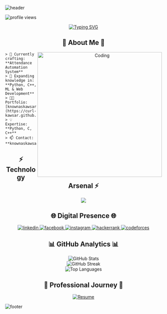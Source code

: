 ![header](https://capsule-render.vercel.app/api?type=waving&color=gradient&customColorList=6,11,20&height=300&section=header&text=MD.%20Kawsar%20Ahmed&fontSize=90&animation=fadeIn&fontAlignY=38&desc=Passionate%20Software%20Developer%20|%20AI%20Enthusiast%20|%20Problem%20Solver&descAlignY=51&descAlign=62)

<!-- Profile Views Counter -->
<p align="left">
    <img src="https://komarev.com/ghpvc/?username=curl-kawsar&label=Profile%20views&color=0e75b6&style=for-the-badge" alt="profile views">
</p>

<!-- Typing SVG -->
<p align="center">
    <a href="https://git.io/typing-svg">
        <img src="https://readme-typing-svg.demolab.com?font=Fira+Code&weight=600&size=28&duration=4000&pause=1000&color=00FF00&background=000000&center=true&vCenter=true&width=800&lines=Assalamu+Alaikum+Everyone!;Welcome+to+my+Digital+Universe!;Where+Code+Meets+Creativity;Building+the+Future+with+Every+Commit" alt="Typing SVG">
    </a>
</p>

<!-- About Me Section -->
<h2 align="center">🌟 About Me 🌟</h2>
<div align="center">
    <img align="right" alt="Coding" width="400" src="https://cdn.dribbble.com/users/730703/screenshots/6581243/avento.gif">
</div>

```[!NOTE]
> 🔭 Currently crafting: **Attendance Automation System**
> 🌱 Expanding knowledge in: **Python, C++, ML & Web Development**
> 👨‍💻 Portfolio: [knownaskawsar.com](https://curl-kawsar.github.io/knownaskawsar/)
> 💡 Expertise: **Python, C, C++**
> 📫 Contact: **knownaskawsar@gmail.com**
```

<!-- Tech Stack -->
<h2 align="center">⚡ Technology Arsenal ⚡</h2>
<div align="center">
    <img src="https://skillicons.dev/icons?i=python,cpp,java,html,css,javascript,react,nodejs,mongodb,mysql,php,tensorflow,git,vscode&perline=7" />
</div>

<!-- Connect with me -->
<h2 align="center">🌐 Digital Presence 🌐</h2>
<div align="center">
    <a href="https://linkedin.com/in/curl-kawsar" target="_blank">
        <img src="https://img.shields.io/badge/LinkedIn-0077B5?style=for-the-badge&logo=linkedin&logoColor=white" alt="linkedin"/>
    </a>
    <a href="https://fb.com/python.kawsar" target="_blank">
        <img src="https://img.shields.io/badge/Facebook-1877F2?style=for-the-badge&logo=facebook&logoColor=white" alt="facebook"/>
    </a>
    <a href="https://instagram.com/justin.kawchar" target="_blank">
        <img src="https://img.shields.io/badge/Instagram-E4405F?style=for-the-badge&logo=instagram&logoColor=white" alt="instagram"/>
    </a>
    <a href="https://www.hackerrank.com/@knownaskawsar" target="_blank">
        <img src="https://img.shields.io/badge/-Hackerrank-2EC866?style=for-the-badge&logo=HackerRank&logoColor=white" alt="hackerrank"/>
    </a>
    <a href="https://codeforces.com/profile/curl-kawsar" target="_blank">
        <img src="https://img.shields.io/badge/Codeforces-445f9d?style=for-the-badge&logo=Codeforces&logoColor=white" alt="codeforces"/>
    </a>
</div>

<!-- GitHub Stats -->
<h2 align="center">📊 GitHub Analytics 📊</h2>

<div align="center">
    <img src="https://github-readme-stats.vercel.app/api?username=curl-kawsar&show_icons=true&theme=radical&hide_border=true&count_private=true" alt="GitHub Stats" />
</div>

<div align="center">
    <img src="http://github-readme-streak-stats.herokuapp.com?user=curl-kawsar&theme=radical&hide_border=true" alt="GitHub Streak" />
</div>

<div align="center">
    <img src="https://github-readme-stats.vercel.app/api/top-langs/?username=curl-kawsar&theme=radical&hide_border=true&layout=compact" alt="Top Languages" />
</div>

<!-- Resume Section -->
<h2 align="center">📄 Professional Journey 📄</h2>
<div align="center">
    <a href='https://drive.google.com/file/d/1umrom6iulrosmsmionbuguvnwm2y3bol/view?usp=drive_link'>
        <img src="https://img.shields.io/badge/Resume-PDF-red?style=for-the-badge&logo=adobe-acrobat-reader" alt="Resume"/>
    </a>
</div>

![footer](https://capsule-render.vercel.app/api?type=waving&color=gradient&customColorList=6,11,20&height=150&section=footer)
